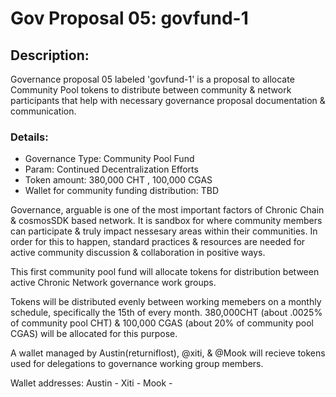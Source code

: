 # Gov Proposal 05: govfund-1

## Description: 
Governance proposal 05 labeled 'govfund-1' is a proposal to allocate Community Pool tokens to distribute between community & network participants that help with necessary governance proposal documentation & communication.


### Details:
- Governance Type: Community Pool Fund
- Param: Continued Decentralization Efforts
- Token amount: 380,000 CHT , 100,000 CGAS
- Wallet for community funding distribution: TBD



Governance, arguable is one of the most important factors of Chronic Chain & cosmosSDK based network. It is sandbox for where community members can participate & truly impact nessesary areas within their communities. In order for this to happen, standard practices & resources are needed for active community discussion & collaboration in positive ways.

This first community pool fund will allocate tokens for distribution between active Chronic Network governance work groups.

Tokens will be distributed evenly between working memebers on a monthly schedule, specifically the 15th of every month. 
380,000CHT (about .0025% of community pool CHT) & 100,000 CGAS (about 20% of community pool CGAS) will be allocated for this purpose.

A wallet managed by Austin(returniflost), @xiti, & @Mook will recieve tokens used for delegations to governance working group members.



Wallet addresses: 
Austin - 
Xiti - 
Mook - 









